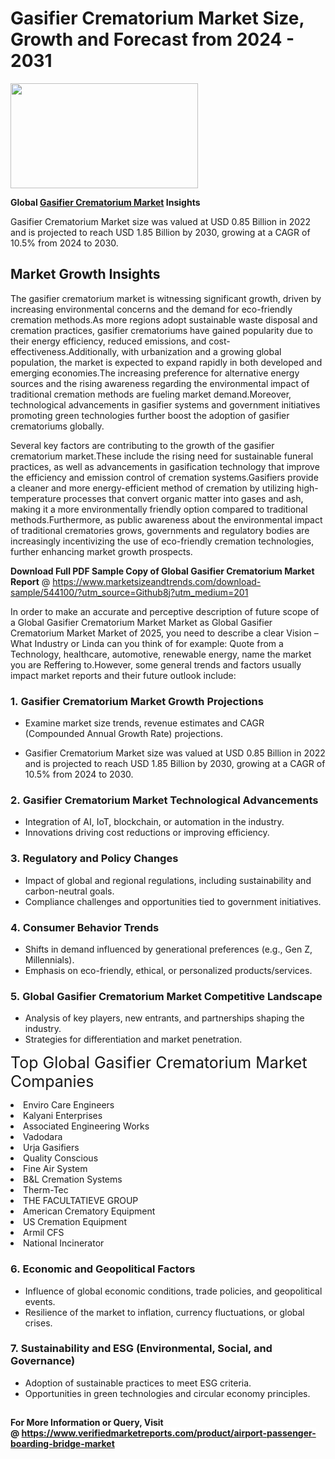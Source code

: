 <H1>Gasifier Crematorium Market Size, Growth and Forecast from 2024 - 2031</H1><img class="aligncenter size-medium wp-image-584254" src="https://thirdeyenews.in/wp-content/uploads/2024/09/Global-Market-Research-300x168.jpeg" alt="" width="300" height="168" /><p><strong>Global&nbsp;<a href="https://www.marketsizeandtrends.com/download-sample/544100/?utm_source=Github8j?utm_medium=201">Gasifier Crematorium Market</a> Insights</strong></p><p>Gasifier Crematorium Market size was valued at USD 0.85 Billion in 2022 and is projected to reach USD 1.85 Billion by 2030, growing at a CAGR of 10.5% from 2024 to 2030.</p><p><h2>Market Growth Insights</h2> <p>The gasifier crematorium market is witnessing significant growth, driven by increasing environmental concerns and the demand for eco-friendly cremation methods.As more regions adopt sustainable waste disposal and cremation practices, gasifier crematoriums have gained popularity due to their energy efficiency, reduced emissions, and cost-effectiveness.Additionally, with urbanization and a growing global population, the market is expected to expand rapidly in both developed and emerging economies.The increasing preference for alternative energy sources and the rising awareness regarding the environmental impact of traditional cremation methods are fueling market demand.Moreover, technological advancements in gasifier systems and government initiatives promoting green technologies further boost the adoption of gasifier crematoriums globally.</p> <p>Several key factors are contributing to the growth of the gasifier crematorium market.These include the rising need for sustainable funeral practices, as well as advancements in gasification technology that improve the efficiency and emission control of cremation systems.Gasifiers provide a cleaner and more energy-efficient method of cremation by utilizing high-temperature processes that convert organic matter into gases and ash, making it a more environmentally friendly option compared to traditional methods.Furthermore, as public awareness about the environmental impact of traditional crematories grows, governments and regulatory bodies are increasingly incentivizing the use of eco-friendly cremation technologies, further enhancing market growth prospects.</p> <p><span class=""><strong>Download Full PDF Sample Copy of Global Gasifier Crematorium Market Report</strong> @ <a href="https://www.marketsizeandtrends.com/download-sample/544100/?utm_source=Github8j?utm_medium=201" target="_blank">https://www.marketsizeandtrends.com/download-sample/544100/?utm_source=Github8j?utm_medium=201</a></span></p><p>In order to make an accurate and perceptive description of future scope of a Global&nbsp;Gasifier Crematorium Market Market as Global&nbsp;Gasifier Crematorium Market Market of 2025, you need to describe a clear Vision &ndash; What Industry or Linda can you think of for example: Quote from a Technology, healthcare, automotive, renewable energy, name the market you are Reffering to.However, some general trends and factors usually impact market reports and their future outlook include:</p><h3>1.&nbsp;<strong>Gasifier Crematorium Market Growth Projections</strong></h3><ul><li>Examine market size trends, revenue estimates and CAGR (Compounded Annual Growth Rate) projections.</li><li><p>Gasifier Crematorium Market size was valued at USD 0.85 Billion in 2022 and is projected to reach USD 1.85 Billion by 2030, growing at a CAGR of 10.5% from 2024 to 2030.</p></li></ul><h3>2.&nbsp;<strong>Gasifier Crematorium Market Technological Advancements</strong></h3><ul><li>Integration of AI, IoT, blockchain, or automation in the industry.</li><li>Innovations driving cost reductions or improving efficiency.</li></ul><h3>3.&nbsp;<strong>Regulatory and Policy Changes</strong></h3><ul><li>Impact of global and regional regulations, including sustainability and carbon-neutral goals.</li><li>Compliance challenges and opportunities tied to government initiatives.</li></ul><h3>4.&nbsp;<strong>Consumer Behavior Trends</strong></h3><ul><li>Shifts in demand influenced by generational preferences (e.g., Gen Z, Millennials).</li><li>Emphasis on eco-friendly, ethical, or personalized products/services.</li></ul><h3>5.&nbsp;<strong>Global Gasifier Crematorium Market Competitive Landscape</strong></h3><ul><li>Analysis of key players, new entrants, and partnerships shaping the industry.</li><li>Strategies for differentiation and market penetration.</li></ul><p data-pm-slice="1 1 []"><span style="color: inherit; font-family: inherit; font-size: 25px;">Top Global Gasifier Crematorium Market Companies</span></p><div class="" data-test-id=""><p><li>Enviro Care Engineers</li><li> Kalyani Enterprises</li><li> Associated Engineering Works</li><li> Vadodara</li><li> Urja Gasifiers</li><li> Quality Conscious</li><li> Fine Air System</li><li> B&L Cremation Systems</li><li> Therm-Tec</li><li> THE FACULTATIEVE GROUP</li><li> American Crematory Equipment</li><li> US Cremation Equipment</li><li> Armil CFS</li><li> National Incinerator</li></p></div><h3>6.&nbsp;<strong>Economic and Geopolitical Factors</strong></h3><ul><li>Influence of global economic conditions, trade policies, and geopolitical events.</li><li>Resilience of the market to inflation, currency fluctuations, or global crises.</li></ul><h3>7.&nbsp;<strong>Sustainability and ESG (Environmental, Social, and Governance)</strong></h3><ul><li>Adoption of sustainable practices to meet ESG criteria.</li><li>Opportunities in green technologies and circular economy principles.</li></ul><h2><strong style="font-size: 14px;">For More Information or Query, Visit @&nbsp;</strong><a style="background-color: #ffffff; font-size: 14px;" href="https://www.marketsizeandtrends.com/report/gasifier-crematorium-market/" target="_blank">https://www.verifiedmarketreports.com/product/airport-passenger-boarding-bridge-market</a></h2>